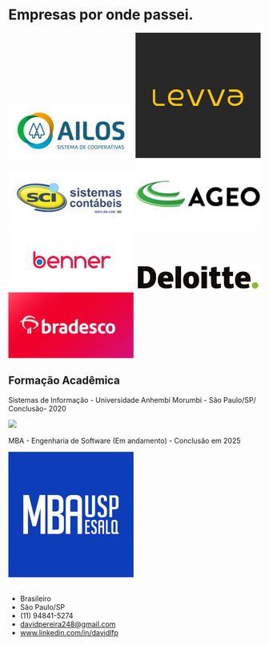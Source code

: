 # Empresas por onde passei.

<img src="img/ailos.png" heigth="200" width="250">  <img src="img/levva.jpg" heigth="200" width="250"> <img src="img/sci.png" heigth="200" width="250"> <img src="img/ageo.jpg" heigth="200" width="250"> <img src="img/benner.png" heigth="200" width="250"> <img src="img/deloitte.png" heigth="200" width="250"> <img src="img/bradesco.png" heigth="200" width="250">




## Formação Acadêmica

Sistemas de Informação - Universidade Anhembi Morumbi - São Paulo/SP/
Conclusão- 2020

<img src="https://user-images.githubusercontent.com/26278819/164345517-5255811b-cc72-44b8-a85b-227a346bc4d2.png"
  heigth="400" width="400">  

MBA - Engenharia de Software (Em andamento) - Conclusão em 2025

<img src="img/uspesalq.jpg" heigth="200" width="250">


<br>
<br>

* Brasileiro
* São Paulo/SP
* (11) 94841-5274
* davidpereira248@gmail.com
* www.linkedin.com/in/davidlfp


